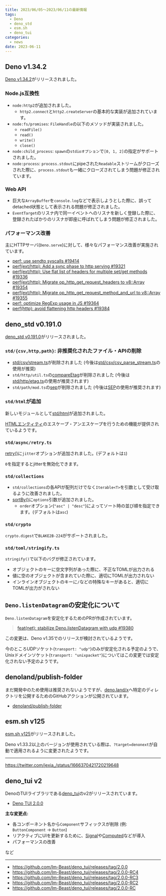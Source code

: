 ```yaml
---
title: 2023/06/05〜2023/06/11の最新情報
tags:
  - Deno
  - deno_std
  - esm.sh
  - deno_tui
categories:
  - news
date: 2023-06-11
---
```


## Deno v1.34.2

[Deno v1.34.2](https://github.com/denoland/deno/releases/tag/v1.34.2)がリリースされました。

### Node.js互換性

- `node:http2`が追加されました。
  - `http2.connect`と`http2.createServer`の基本的な実装が追加されています。
- `node:fs/promises`: `FileHandle`の以下のメソッドが実装されました。
  - `readFile()`
  - `read()`
  - `write()`
  - `close()`
- `node:child_process`: `spawn`の`stdioオプション`で`[0, 1, 2]`の指定がサポートされました。
- `node:process`: `process.stdout`にpipeされた`Readable`ストリームがクローズされた際に、`process.stdout`も一緒にクローズされてしまう問題が修正されています。

### Web API

- 巨大な`ArrayBuffer`を`console.log`などで表示しようとした際に、誤ってdetached状態として表示される問題が修正されました。
- `EventTarget`のリスナ内で同一イベントへのリスナを新しく登録した際に、登録されたばかりのリスナが即座に呼ばれてしまう問題が修正されました。

### パフォーマンス改善

主にHTTPサーバ(`Deno.serve`)に対して、様々なパフォーマンス改善が実施されています。

- [perf: use sendto syscalls #19414](https://github.com/denoland/deno/pull/19414)
- [perf(ext/http): Add a sync phase to http serving #19321](https://github.com/denoland/deno/pull/19321)
- [perf(ext/http): Use flat list of headers for multiple set/get methods #19336](https://github.com/denoland/deno/pull/19336)
- [perf(ext/http): Migrate op_http_get_request_headers to v8::Array #19354](https://github.com/denoland/deno/pull/19354)
- [perf(ext/http): Migrate op_http_get_request_method_and_url to v8::Array #19355](https://github.com/denoland/deno/pull/19355)
- [perf: optimize RegExp usage in JS #19364](https://github.com/denoland/deno/pull/19364)
- [perf(http): avoid flattening http headers #19384](https://github.com/denoland/deno/pull/19384)

## deno_std v0.191.0

[deno_std v0.191.0](https://github.com/denoland/deno_std/releases/tag/0.191.0)がリリースされました。

### `std/{csv,http,path}`: 非推奨化されたファイル・APIの削除

- [std/csv/stream.ts](https://deno.land/std@0.190.0/csv/stream.ts)が削除されました (今後は[std/csv/csv_parse_stream.ts](https://deno.land/std@0.191.0/csv/csv_parse_stream.ts)の使用が推奨)
- `std/http/util.ts`の[compareEtag](https://deno.land/std@0.190.0/http/util.ts?s=compareEtag)が削除されました (今後は[std/http/etag.ts](https://deno.land/std@0.191.0/http/etag.ts)の使用が推奨されます)
- `std/path/mod.ts`の[sep](https://deno.land/std@0.190.0/path/mod.ts?s=sep)が削除されました (今後は[SEP](https://deno.land/std@0.191.0/path/mod.ts?s=SEP)の使用が推奨されます)

### `std/html`が追加

新しいモジュールとして[std/html](https://deno.land/std@0.191.0/html/mod.ts)が追加されました。

[HTMLエンティティ](https://developer.mozilla.org/ja/docs/Glossary/Entity)のエスケープ・アンエスケープを行うための機能が提供されているようです。

### `std/async/retry.ts`

[retry()](https://deno.land/std@0.191.0/async/retry.ts?s=retry)に`jitter`オプションが追加されました。(デフォルトは`1`)

`0`を指定するとjitterを無効化できます。

### `std/collections`

- `std/collections`の各APIが配列だけでなく`Iterable<T>`を引数として受け取るように改善されました。
- [sortBy()](https://deno.land/std@0.191.0/collections/sort_by.ts)に`options`引数が追加されました。
  - `order`オプション(`"asc" | "desc"`)によってソート時の並び順を指定できます。(デフォルトは`asc`)

### `std/crypto`

`crypto.digest`で`BLAKE2B-224`がサポートされました。

### `std/toml/stringify.ts`

`stringify()`で以下のバグが修正されています。

- オブジェクトのキーに空文字列があった際に、不正なTOMLが出力される
- 値に空のオブジェクトが含まれていた際に、適切にTOMLが出力されない
- インラインオブジェクトのキーに`/`などの特殊なキーがあると、適切にTOMLが出力がされない

## `Deno.listenDatagram`の安定化について

`Deno.listenDatagram`を安定化するためのPRが作成されています。

> [feat(net): stabilize Deno.listenDatagram with udp #19380](https://github.com/denoland/deno/pull/19380)

この変更は、Deno v1.35でのリリースが検討されているようです。

今のところUDPソケット(`transport: "udp"`)のみが安定化される予定のようで、Unixドメインソケット(`transport: "unixpacket"`)についてはこの変更では安定化されない予定のようです。

## denoland/publish-folder

まだ開発中のため使用は推奨されないようですが、[deno.land/x](https://deno.land/x)へ特定のディレクトリを公開するためのGitHubアクションが公開されています。

- [denoland/publish-folder](https://github.com/denoland/publish-folder)

## esm.sh v125

[esm.sh v125](https://github.com/esm-dev/esm.sh/releases/tag/v125)がリリースされました。

Deno v1.33.2以上のバージョンが使用されている際は、`?target=denonext`が自動で適用されるように変更されたようです。

---

https://twitter.com/jexia_/status/1666370421720219648

## deno_tui v2

DenoのTUIライブラリである[deno_tui](https://github.com/Im-Beast/deno_tui)のv2がリリースされています。

- [Deno TUI 2.0.0](https://github.com/Im-Beast/deno_tui/releases/tag/2.0.0)

**主な変更点:**

- 各コンポーネント名から`Component`サフィックスが削除 (例: `ButtonComponent` -> `Button`)
- リアクティブにUIを更新するために、[Signal](https://deno.land/x/tui@2.0.0/mod.ts?s=Signal)や[Computed](https://deno.land/x/tui@2.0.0/mod.ts?s=Computed)などが導入
- パフォーマンスの改善

など

---

- https://github.com/Im-Beast/deno_tui/releases/tag/2.0.0
- https://github.com/Im-Beast/deno_tui/releases/tag/2.0.0-RC4
- https://github.com/Im-Beast/deno_tui/releases/tag/2.0.0-RC3
- https://github.com/Im-Beast/deno_tui/releases/tag/2.0.0-RC2
- https://github.com/Im-Beast/deno_tui/releases/tag/2.0.0-RC
